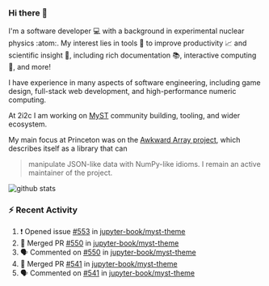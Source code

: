 ### Hi there 👋 

I'm a software developer 💻 with a background in experimental nuclear physics :atom:. My interest lies in tools :wrench: to improve productivity :chart_with_upwards_trend: and scientific insight :telescope:, including rich documentation 📚, interactive computing 🧮, and more! 

I have experience in many aspects of software engineering, including game design, full-stack web development, and high-performance numeric computing. 

At 2i2c I am working on [MyST](https://github.com/jupyter-book/mystmd) community building, tooling, and wider ecosystem. 

My main focus at Princeton was on the [Awkward Array project](awkward-array.org/), which describes itself as a library that can 
> manipulate JSON-like data with NumPy-like idioms. I remain an active maintainer of the project. 

![github stats](https://github-readme-stats.vercel.app/api?username=agoose77&show_icons=true&hide_rank=true&hide_title=true&bg_color=30,e76445,904e95&text_color=efe3ec&icon_color=efe3ec)
<!--
**agoose77/agoose77** is a ✨ _special_ ✨ repository because its `README.md` (this file) appears on your GitHub profile.

Here are some ideas to get you started:

- 🔭 I’m currently working on ...
- 🌱 I’m currently learning ...
- 👯 I’m looking to collaborate on ...
- 🤔 I’m looking for help with ...
- 💬 Ask me about ...
- 📫 How to reach me: ...
- 😄 Pronouns: ...
- ⚡ Fun fact: ...
-->

### :zap: Recent Activity

<!--START_SECTION:activity-->
1. ❗ Opened issue [#553](https://github.com/jupyter-book/myst-theme/issues/553) in [jupyter-book/myst-theme](https://github.com/jupyter-book/myst-theme)
2. 🎉 Merged PR [#550](https://github.com/jupyter-book/myst-theme/pull/550) in [jupyter-book/myst-theme](https://github.com/jupyter-book/myst-theme)
3. 🗣 Commented on [#550](https://github.com/jupyter-book/myst-theme/pull/550#issuecomment-2700703804) in [jupyter-book/myst-theme](https://github.com/jupyter-book/myst-theme)
4. 🎉 Merged PR [#541](https://github.com/jupyter-book/myst-theme/pull/541) in [jupyter-book/myst-theme](https://github.com/jupyter-book/myst-theme)
5. 🗣 Commented on [#541](https://github.com/jupyter-book/myst-theme/pull/541#issuecomment-2700648371) in [jupyter-book/myst-theme](https://github.com/jupyter-book/myst-theme)
<!--END_SECTION:activity-->
